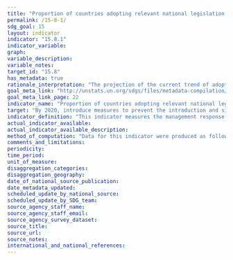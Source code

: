 ```yaml
---
title: "Proportion of countries adopting relevant national legislation and adequately resourcing the prevention or control of invasive alien species"
permalink: /15-8-1/
sdg_goal: 15
layout: indicator
indicator: "15.8.1"
indicator_variable: 
graph: 
variable_description: 
variable_notes: 
target_id: "15.8"
has_metadata: true
rationale_interpretation: "The projection of the current trend of adoption of national policies on invasive alien species projects a nonsignificant increase by 2020, with a slowing of the rate of increase in the proportion of countries adopting such legislation. The adoption of national and international policies on invasive alien species may be a first step to combatting the spread of invasive alien species. \nStrengths \n\tThis indicator covers 191 countries worldwide. Caveats \n\tThe adoption of legislation does not necessarily indicate the existence of regulations or policy to implement the legislation or how successful such implementation has been on the ground There still remains a need for further indicator development to make this link clearer. \n\tLegislation does not necessarily capture all efforts against invasive alien species that are happening at the national level. \nCurrent storyline \n55% of countries that are Party to the CBD have overarching national legislation to prevent, control and/or limit the spread and impact of invasive alien species. \n\n see report for related information \n Adoption of national legislation relevant to the prevention or control of invasive alien species. Source: McGeoch et al. (2010) Global indicators of alien species invasion: threats, biodiversity impacts and responses. Diversity and Distributions, 16, 95-108. \nThis indicator measures the adoption of national legislation relevant to the prevention or control of invasive alien species. The global trend in policy response has been positive for the few last decades and, since the publication of GBO3, the adoption of policies against invasive alien species has significantly increased. \nAs reported in 2010, 55% of the countries signatories to the CBD have enacted invasive alien species relevant national legislation, and most CBD parties were signatory to at least one of ten other multilateral agreements that cover IAS in some form. Among these countries 8% are signatory to all 10 international agreements (McGeoch et al. 2010). For example, the Council of Europe has been developing and adopting codes of conduct addressing some key pathways (e.g. horticulture, botanic gardens, zoos, hunting, or fishing) of invasive alien species. Moreover, once the European regulation on invasive alien species is fully adopted, it will have major implications for neighbouring countries, but also at a world scale, as the European institution is a major partner for global trade. \nProducing this indicator nationally... \nAll countries (191 in 2010) party to the Convention on Biological Diversity (CBD) were included in this calculation. Ten multinational environment related agreements were used to quantify trends in the adoption of IAS related policy. National legislation related to the prevention, management and control of IAS was recorded including year of enactment, type of legislation (prevention, management etc.) and the data analysed to calculate the indicator. \nUse at the national level... \nAs reported in 2010, 55% of the countries signatories to the CBD have enacted invasive alien species relevant national legislation, and most CBD parties were signatory to at least one of ten other multilateral agreements that cover IAS in some form. Among these countries 8% are signatory to all 10 international agreements (McGeoch et al. 2010). For example, the Council of Europe has been developing and adopting codes of conduct addressing some key pathways (e.g. horticulture, botanic gardens, zoos, hunting, or fishing) of invasive alien species. Moreover, once the European regulation on invasive alien species is fully adopted, it will have major implications for neighbouring countries, but also on a global scale, as the European institution is a major partner for global trade. \nFuture developments... \nThis indicator was first calculated in 2010 and there has been no update since. Plans are to update this baseline, enhance it and make it available for global, regional and national use."
goal_meta_link: "http://unstats.un.org/sdgs/files/metadata-compilation/Metadata-Goal-15.pdf"
goal_meta_link_page: 22
indicator_name: "Proportion of countries adopting relevant national legislation and adequately resourcing the prevention or control of invasive alien species"
target: "By 2020, introduce measures to prevent the introduction and significantly reduce the impact of invasive alien species on land and water ecosystems and control or eradicate the priority species."
indicator_definition: "This indicator measures the management response globally, by tracking invasive alien species legislation for control and prevention at national and international levels. The more countries with Invasive Alien Species (IAS) and Biosecurity related legislation, the greater the global commitment to controlling the threat to biodiversity from IAS. The larger the number of IAS-relevant international policies, and the greater the level of national commitment to these, the greater the global commitment to controlling IAS. The more international agreements a country is party to the more strongly committed the country is to controlling IAS."
actual_indicator_available: 
actual_indicator_available_description: 
method_of_computation: "Data for this indicator were produced as follows: any national legislation relevant to controlling invasive alien species was identified for each of the 191 Parties to the CBD. Legislation was considered relevant to the prevention of alien species introductions or to control of invasive alien species if it applied to multiple taxonomic groups and was not exclusively intended to protect agriculture. If two separate sets of legislation within a country covered plants and animals, the date of the more recent legislation was used."
comments_and_limitations: 
periodicity: 
time_period: 
unit_of_measure: 
disaggregation_categories: 
disaggregation_geography: 
date_of_national_source_publication: 
date_metadata_updated: 
scheduled_update_by_national_source: 
scheduled_update_by_SDG_team: 
source_agency_staff_name: 
source_agency_staff_email: 
source_agency_survey_dataset: 
source_title: 
source_url: 
source_notes: 
international_and_national_references: 
---
```


